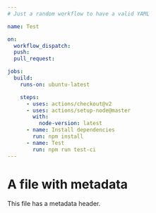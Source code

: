 ```yaml
---
# Just a random workflow to have a valid YAML

name: Test

on:
  workflow_dispatch:
  push:
  pull_request:

jobs:
  build:
    runs-on: ubuntu-latest

    steps:
      - uses: actions/checkout@v2
      - uses: actions/setup-node@master
        with:
          node-version: latest
      - name: Install dependencies
        run: npm install
      - name: Test
        run: npm run test-ci
---
```


# A file with metadata

This file has a metadata header.
